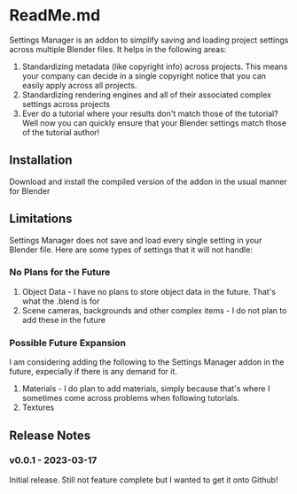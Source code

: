 # ReadMe.md

Settings Manager is an addon to simplify saving and loading project settings
across multiple Blender files. It helps in the following areas:

1. Standardizing metadata (like copyright info) across projects. This means your company can decide in a single copyright notice that you can easily apply across all projects.
1. Standardizing rendering engines and all of their associated complex settings across projects
1. Ever do a tutorial where your results don't match those of the tutorial? Well now you can quickly ensure that your Blender settings match those of the tutorial author!

## Installation

Download and install the compiled version of the addon in the usual manner for Blender

## Limitations

Settings Manager does not save and load every single setting in your Blender file. Here are some types of settings that it will not handle:

### No Plans for the Future

1. Object Data - I have no plans to store object data in the future. That's what the .blend is for
1. Scene cameras, backgrounds and other complex items - I do not plan to add these in the future

### Possible Future Expansion

I am considering adding the following to the Settings Manager addon in the future, expecially if there is any demand for it.

1. Materials - I do plan to add materials, simply because that's where I sometimes come across problems when following tutorials.
1. Textures

## Release Notes

### v0.0.1 - 2023-03-17

Initial release. Still not feature complete but I wanted to get it onto Github!
